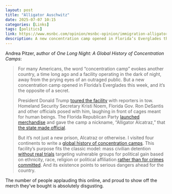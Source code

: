 ```yaml
---
layout: post
title: "Alligator Auschwitz"
date: 2025-07-07 10:15
categories: [Links]
tags: [politics]
link: https://www.msnbc.com/opinion/msnbc-opinion/immigration-alligator-alcatraz-concentration-camp-rcna216874
description: A new concentration camp opened in Florida’s Everglades this week, and it’s the opposite of a secret.
---
```


Andrea Pitzer, author of *One Long Night: A Global History of Concentration Camps*:

>For many Americans, the word “concentration camp” evokes another country, a time long ago and a facility operating in the dark of night, away from the prying eyes of an outraged public. But a new concentration camp opened in Florida’s Everglades this week, and it’s the opposite of a secret.
>
>President Donald Trump [toured the facility](https://www.cbsnews.com/news/trump-alligator-alcatraz-detention-center-florida/) with reporters in tow. Homeland Security Secretary Kristi Noem, Florida Gov. Ron DeSantis and other officials posed with him, laughing in front of cages meant for human beings. The Florida Republican Party [launched merchandise](https://www.fastcompany.com/91362081/alligator-alcatraz-merch-shirts-hats-amazon-florida-gop-detention-center) and gave the camp a nickname, “Alligator Alcatraz,” that [the state made official](https://www.tampabay.com/news/florida/2025/07/01/alligator-alcatraz-is-no-nickname-its-detention-camps-official-name/).
>
>But it’s not just a new prison, Alcatraz or otherwise. I visited four continents to write a [global history of concentration camps](https://www.kirkusreviews.com/book-reviews/andrea-pitzer/one-long-night/). This facility’s purpose fits the classic model: mass civilian detention [without real trials](https://www.miamiherald.com/news/local/immigration/article309792865.html) targeting vulnerable groups for political gain based on ethnicity, race, religion or political affiliation [rather than for crimes committed](https://www.cbsnews.com/news/ice-detentions-non-criminal-immigrants-violent-crime-convictions-analysis/). And its existence points to serious dangers ahead for the country.

The number of people applauding this online, and proud to show off the merch they’ve bought is absolutely disgusting.

